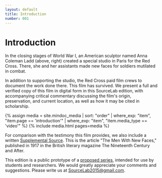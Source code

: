```yaml
---
layout: default
title: Introduction
number: 001
---
```

# Introduction

In the closing stages of World War I, an American sculptor named Anna Coleman Ladd (above, right) created a special studio in Paris for the Red Cross.  There, she and her assistants made new faces for soldiers mutilated in combat.

In addition to supporting the studio, the Red Cross paid film crews to document the work done there.  This film has survived.  We present a full and verified copy of this film in digital form in this SourceLab edition, with accompanying critical commentary discussing the film's origin, preservation, and current location, as well as how it may be cited in scholarship.

{% assign media = site.mindoc_media | sort: "order" | where_exp: "item", "item.page == 'introduction'" | where_exp: "item", "item.media_type == 'video'" %}
{% include media.html pages=media %}

For comparison with the testimony this film provides, we also include a written [Supplemental Source](https://tonleon.github.io/Mindoc_Original_Prototype/006_supplements.html).  This is the article "The Men With New Faces,"  published in 1917 in the British literary magazine The Nineteenth Century and After.

This edition is a public prototype of a [proposed series](https://scalar.usc.edu/works/sourcelab_idea/index), intended for use by students and researchers.  We would greatly appreciate your comments and suggestions.  Please write us at SourceLab2015@gmail.com.

